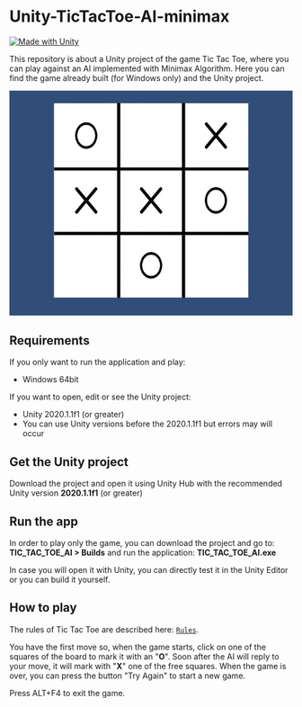 # Unity-TicTacToe-AI-minimax
[![Made with Unity](https://img.shields.io/badge/Made%20with-Unity-57b9d3.svg?style=flat&logo=unity)](https://www.unity.com)

This repository is about a Unity project of the game Tic Tac Toe, where you can play against an AI implemented with Minimax Algorithm.
Here you can find the game already built (for Windows only) and the Unity project.

![screenshot](screenshots/screenshot-tictactoe_50.jpg)

## Requirements

If you only want to run the application and play:
 - Windows 64bit

If you want to open, edit or see the Unity project:
 - Unity 2020.1.1f1 (or greater)
 - You can use Unity versions before the 2020.1.1f1 but errors may will occur

## Get the Unity project

Download the project and open it using Unity Hub with the recommended Unity version **2020.1.1f1** (or greater)

## Run the app

In order to play only the game, you can download the project and go to: **TIC_TAC_TOE_AI > Builds** and run the application: **TIC_TAC_TOE_AI.exe**

In case you will open it with Unity, you can directly test it in the Unity Editor or you can build it yourself.

## How to play

The rules of Tic Tac Toe are described here: [`Rules`][rules-link].

[rules-link]: https://en.wikipedia.org/wiki/Tic-tac-toe
 
You have the first move so, when the game starts, click on one of the squares of the board to mark it with an "**O**". Soon after the AI will reply to your move, it will mark with "**X**" one of the free squares.
When the game is over, you can press the button "Try Again" to start a new game.

Press ALT+F4 to exit the game.
